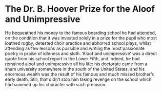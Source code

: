 The Dr. B. Hoover Prize for the Aloof and Unimpressive======================================================



He bequeathed his money to the famous boarding school he had attended, on the condition that it was invested solely in a prize for the pupil who most loathed rugby, detested choir practice and abhorred school plays, whilst attending as few lessons as possible and writing the most passionate poetry in praise of idleness and sloth. ‘Aloof and unimpressive’ was a direct quote from his school report in the Lower Fifth, and indeed, he had remained aloof and unimpressive all his life: his doctorate came from a sham university somewhere in the south of the United States, and his enormous wealth was the result of his famous and much missed brother’s early death. Still, that didn’t stop him taking revenge on the school which had summed up his character with such precision.